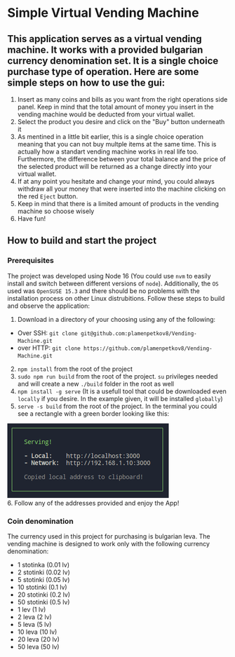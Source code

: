 # Simple Virtual Vending Machine
## This application serves as a virtual vending machine. It works with a provided bulgarian currency denomination set. It is a single choice purchase type of operation. Here are some simple steps on how to use the gui:  
1. Insert as many coins and bills as you want from the right operations side panel. Keep in mind that the total amount of money you insert in the vending machine would be deducted from your virtual wallet.  
2. Select the product you desire and click on the "Buy" button underneath it  
3. As mentined in a little bit earlier, this is a single choice operation meaning that you can not buy multple items at the same time. This is actually how a standart vending machine works in real life too. Furthermore, the difference between your total balance and the price of the selected product will be returned as a change directly into your virtual wallet.  
4. If at any point you hesitate and change your mind, you could always withdraw all your money that were inserted into the machine clicking on the red `Eject` button.  
5. Keep in mind that there is a limited amount of products in the vending machine so choose wisely  
6. Have fun!  
  
## How to build and start the project
### Prerequisites
The project was developed using Node 16 (You could use `nvm` to easily install and switch between different versions of `node`). Additionally, the `OS` used was `OpenSUSE 15.3` and there should be no problems with the installation process on other Linux distrubitions. Follow these steps to build and observe the application:
1. Download in a directory of your choosing using any of the following: 
- Over SSH:
`git clone git@github.com:plamenpetkov8/Vending-Machine.git`
- over HTTP:
`git clone https://github.com/plamenpetkov8/Vending-Machine.git`
2. `npm install` from the root of the project  
3. `sudo npm run build` from the root of the project. `su` privileges needed and will create a new `./build` folder in the root as well  
4. `npm install -g serve` (It is a usefull tool that could be downloaded even `locally` if you desire. In the example given, it will be installed `globally`)  
5. `serve -s build` from the root of the project. In the terminal you could see a rectangle with a green border looking like this:  

![Alt text](img/installation-thumbnail.png)  
6. Follow any of the addresses provided and enjoy the App!

### Coin denomination

The currency used in this project for purchasing is bulgarian leva. The vending machine is designed to work only with the following currency denomination:

- 1 stotinka (0.01 lv)
- 2 stotinki (0.02 lv)
- 5 stotinki (0.05 lv)
- 10 stotinki (0.1 lv)
- 20 stotinki (0.2 lv)
- 50 stotinki (0.5 lv)
- 1 lev (1 lv)
- 2 leva (2 lv)
- 5 leva (5 lv)
- 10 leva (10 lv)
- 20 leva (20 lv)
- 50 leva (50 lv)
